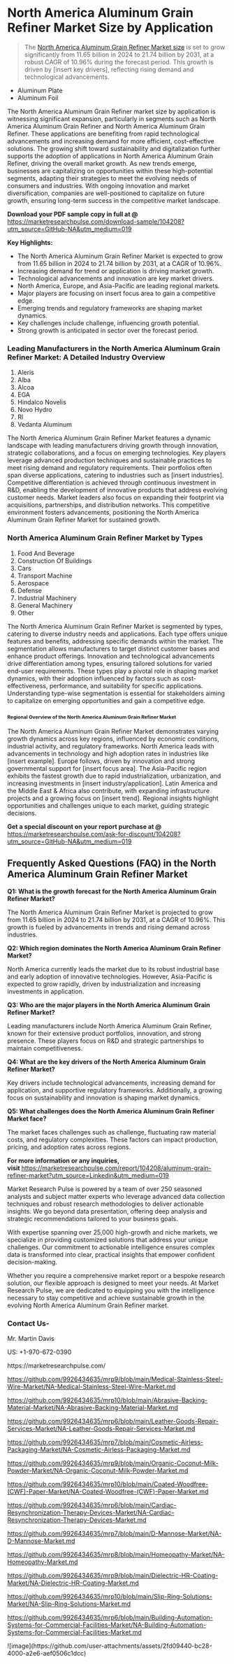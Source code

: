 <h1>North America Aluminum Grain Refiner Market&nbsp;Size by Application</h1><blockquote><p>The <a href="https://marketresearchpulse.com/download-sample/104208?utm_source=GitHub-NA&amp;utm_medium=019">North America Aluminum Grain Refiner Market size</a> is set to grow significantly from 11.65 billion in 2024 to 21.74 billion by 2031, at a robust CAGR of 10.96% during the forecast period. This growth is driven by [insert key drivers], reflecting rising demand and technological advancements.</p></blockquote><ul><li>Aluminum Plate <li> Aluminum Foil</li></ul><p>The North America Aluminum Grain Refiner market size by application is witnessing significant expansion, particularly in segments such as North America Aluminum Grain Refiner and North America Aluminum Grain Refiner. These applications are benefiting from rapid technological advancements and increasing demand for more efficient, cost-effective solutions. The growing shift toward sustainability and digitalization further supports the adoption of applications in North America Aluminum Grain Refiner, driving the overall market growth. As new trends emerge, businesses are capitalizing on opportunities within these high-potential segments, adapting their strategies to meet the evolving needs of consumers and industries. With ongoing innovation and market diversification, companies are well-positioned to capitalize on future growth, ensuring long-term success in the competitive market landscape.</p><p><strong>Download your PDF sample copy in full at @ </strong><a href="https://marketresearchpulse.com/download-sample/104208?utm_source=GitHub-NA&amp;utm_medium=019">https://marketresearchpulse.com/download-sample/104208?utm_source=GitHub-NA&amp;utm_medium=019</a></p><p><strong>Key Highlights: </strong></p><ul><li>The North America Aluminum Grain Refiner Market is expected to grow from 11.65 billion in 2024 to 21.74 billion by 2031, at a CAGR of 10.96%.</li><li>Increasing demand for trend or application is driving market growth.</li><li>Technological advancements and innovation are key market drivers.</li><li>North America, Europe, and Asia-Pacific are leading regional markets.</li><li>Major players are focusing on insert focus area to gain a competitive edge.</li><li>Emerging trends and regulatory frameworks are shaping market dynamics.</li><li>Key challenges include challenge, influencing growth potential.</li><li>Strong growth is anticipated in sector over the forecast period.</li></ul><h3>Leading Manufacturers in the North America Aluminum Grain Refiner Market: A Detailed Industry Overview</h3><ol><li>Aleris</li><li>Alba</li><li>Alcoa</li><li>EGA</li><li>Hindalco Novelis</li><li>Novo Hydro</li><li>Rl</li><li>Vedanta Aluminum</li></ol><div class="flex max-w-full flex-col flex-grow"><div class="min-h-8 text-message flex w-full flex-col items-end gap-2 whitespace-normal break-words [.text-message+&amp;]:mt-5" dir="auto" data-message-author-role="assistant" data-message-id="fd8432e4-4910-450d-b182-61b7bfb0a01f" data-message-model-slug="gpt-4o"><div class="flex w-full flex-col gap-1 empty:hidden first:pt-[3px]"><div class="markdown prose w-full break-words dark:prose-invert light"><p>The North America Aluminum Grain Refiner Market features a dynamic landscape with leading manufacturers driving growth through innovation, strategic collaborations, and a focus on emerging technologies. Key players leverage advanced production techniques and sustainable practices to meet rising demand and regulatory requirements. Their portfolios often span diverse applications, catering to industries such as [insert industries]. Competitive differentiation is achieved through continuous investment in R&amp;D, enabling the development of innovative products that address evolving customer needs. Market leaders also focus on expanding their footprint via acquisitions, partnerships, and distribution networks. This competitive environment fosters advancements, positioning the North America Aluminum Grain Refiner Market for sustained growth.</p></div></div></div></div><h3>North America Aluminum Grain Refiner Market by Types</h3><ol><li>Food And Beverage <li> Construction Of Buildings <li> Cars <li> Transport Machine <li> Aerospace <li> Defense <li> Industrial Machinery <li> General Machinery <li> Other</li></ol><div class="flex max-w-full flex-col flex-grow"><div class="min-h-8 text-message flex w-full flex-col items-end gap-2 whitespace-normal break-words [.text-message+&amp;]:mt-5" dir="auto" data-message-author-role="assistant" data-message-id="084470be-0bb7-4664-bddf-5156b4f41249" data-message-model-slug="gpt-4o-mini"><div class="flex w-full flex-col gap-1 empty:hidden first:pt-[3px]"><div class="markdown prose w-full break-words dark:prose-invert light"><p>The North America Aluminum Grain Refiner Market is segmented by types, catering to diverse industry needs and applications. Each type offers unique features and benefits, addressing specific demands within the market. The segmentation allows manufacturers to target distinct customer bases and enhance product offerings. Innovation and technological advancements drive differentiation among types, ensuring tailored solutions for varied end-user requirements. These types play a pivotal role in shaping market dynamics, with their adoption influenced by factors such as cost-effectiveness, performance, and suitability for specific applications. Understanding type-wise segmentation is essential for stakeholders aiming to capitalize on emerging opportunities and gain a competitive edge.</p></div></div></div></div><h3><span style="font-size: 11px;">Regional Overview of the North America Aluminum Grain Refiner Market</span></h3><div class="flex max-w-full flex-col flex-grow"><div class="min-h-8 text-message flex w-full flex-col items-end gap-2 whitespace-normal break-words [.text-message+&amp;]:mt-5" dir="auto" data-message-author-role="assistant" data-message-id="e9038762-ce64-4e30-91c9-9bd413514231" data-message-model-slug="gpt-4o-mini"><div class="flex w-full flex-col gap-1 empty:hidden first:pt-[3px]"><div class="markdown prose w-full break-words dark:prose-invert light"><p>The North America Aluminum Grain Refiner Market demonstrates varying growth dynamics across key regions, influenced by economic conditions, industrial activity, and regulatory frameworks. North America leads with advancements in technology and high adoption rates in industries like [insert example]. Europe follows, driven by innovation and strong governmental support for [insert focus area]. The Asia-Pacific region exhibits the fastest growth due to rapid industrialization, urbanization, and increasing investments in [insert industry/application]. Latin America and the Middle East &amp; Africa also contribute, with expanding infrastructure projects and a growing focus on [insert trend]. Regional insights highlight opportunities and challenges unique to each market, guiding strategic decisions.</p></div></div></div></div><p><strong>Get a special discount on your report purchase at @ </strong><a href="https://marketresearchpulse.com/ask-for-discount/104208?utm_source=GitHub-NA&amp;utm_medium=019">https://marketresearchpulse.com/ask-for-discount/104208?utm_source=GitHub-NA&amp;utm_medium=019</a></p><h2>Frequently Asked Questions (FAQ) in the North America Aluminum Grain Refiner Market</h2><p><strong>Q1: What is the growth forecast for the North America Aluminum Grain Refiner Market?</strong></p><p>The North America Aluminum Grain Refiner Market is projected to grow from 11.65 billion in 2024 to 21.74 billion by 2031, at a CAGR of 10.96%. This growth is fueled by advancements in trends and rising demand across industries.</p><p><strong>Q2: Which region dominates the North America Aluminum Grain Refiner Market?</strong></p><p>North America currently leads the market due to its robust industrial base and early adoption of innovative technologies. However, Asia-Pacific is expected to grow rapidly, driven by industrialization and increasing investments in application.</p><p><strong>Q3: Who are the major players in the North America Aluminum Grain Refiner Market?</strong></p><p>Leading manufacturers include North America Aluminum Grain Refiner, known for their extensive product portfolios, innovation, and strong presence. These players focus on R&amp;D and strategic partnerships to maintain competitiveness.</p><p><strong>Q4: What are the key drivers of the North America Aluminum Grain Refiner Market?</strong></p><p>Key drivers include technological advancements, increasing demand for application, and supportive regulatory frameworks. Additionally, a growing focus on sustainability and innovation is shaping market dynamics.</p><p><strong>Q5: What challenges does the North America Aluminum Grain Refiner Market face?</strong></p><p>The market faces challenges such as challenge, fluctuating raw material costs, and regulatory complexities. These factors can impact production, pricing, and adoption rates across regions.</p><p><strong>For more information or any inquiries, visit&nbsp;</strong><a href="https://marketresearchpulse.com/report/104208/aluminum-grain-refiner-market?utm_source=Linkedin&utm_medium=019">https://marketresearchpulse.com/report/104208/aluminum-grain-refiner-market?utm_source=Linkedin&utm_medium=019</a></p><p>Market Research Pulse is powered by a team of over 250 seasoned analysts and subject matter experts who leverage advanced data collection techniques and robust research methodologies to deliver actionable insights. We go beyond data presentation, offering deep analysis and strategic recommendations tailored to your business goals.</p><p>With expertise spanning over 25,000 high-growth and niche markets, we specialize in providing customized solutions that address your unique challenges. Our commitment to actionable intelligence ensures complex data is transformed into clear, practical insights that empower confident decision-making.</p><p>Whether you require a comprehensive market report or a bespoke research solution, our flexible approach is designed to meet your needs. At Market Research Pulse, we are dedicated to equipping you with the intelligence necessary to stay competitive and achieve sustainable growth in the evolving North America Aluminum Grain Refiner market.</p><h3><strong>Contact Us-</strong></h3><p>Mr. Martin Davis</p><p>US: +1-970-672-0390</p><p>https://marketresearchpulse.com/</p><p><a href="https://github.com/9926434635/mrp9/blob/main/Medical-Stainless-Steel-Wire-Market/NA-Medical-Stainless-Steel-Wire-Market.md">https://github.com/9926434635/mrp9/blob/main/Medical-Stainless-Steel-Wire-Market/NA-Medical-Stainless-Steel-Wire-Market.md</a></p><p><a href="https://github.com/9926434635/mrp10/blob/main/Abrasive-Backing-Material-Market/NA-Abrasive-Backing-Material-Market.md">https://github.com/9926434635/mrp10/blob/main/Abrasive-Backing-Material-Market/NA-Abrasive-Backing-Material-Market.md</a></p><p><a href="https://github.com/9926434635/mrp6/blob/main/Leather-Goods-Repair-Services-Market/NA-Leather-Goods-Repair-Services-Market.md">https://github.com/9926434635/mrp6/blob/main/Leather-Goods-Repair-Services-Market/NA-Leather-Goods-Repair-Services-Market.md</a></p><p><a href="https://github.com/9926434635/mrp7/blob/main/Cosmetic-Airless-Packaging-Market/NA-Cosmetic-Airless-Packaging-Market.md">https://github.com/9926434635/mrp7/blob/main/Cosmetic-Airless-Packaging-Market/NA-Cosmetic-Airless-Packaging-Market.md</a></p><p><a href="https://github.com/9926434635/mrp9/blob/main/Organic-Coconut-Milk-Powder-Market/NA-Organic-Coconut-Milk-Powder-Market.md">https://github.com/9926434635/mrp9/blob/main/Organic-Coconut-Milk-Powder-Market/NA-Organic-Coconut-Milk-Powder-Market.md</a></p><p><a href="https://github.com/9926434635/mrp10/blob/main/Coated-Woodfree-(CWF)-Paper-Market/NA-Coated-Woodfree-(CWF)-Paper-Market.md">https://github.com/9926434635/mrp10/blob/main/Coated-Woodfree-(CWF)-Paper-Market/NA-Coated-Woodfree-(CWF)-Paper-Market.md</a></p><p><a href="https://github.com/9926434635/mrp6/blob/main/Cardiac-Resynchronization-Therapy-Devices-Market/NA-Cardiac-Resynchronization-Therapy-Devices-Market.md">https://github.com/9926434635/mrp6/blob/main/Cardiac-Resynchronization-Therapy-Devices-Market/NA-Cardiac-Resynchronization-Therapy-Devices-Market.md</a></p><p><a href="https://github.com/9926434635/mrp7/blob/main/D-Mannose-Market/NA-D-Mannose-Market.md">https://github.com/9926434635/mrp7/blob/main/D-Mannose-Market/NA-D-Mannose-Market.md</a></p><p><a href="https://github.com/9926434635/mrp8/blob/main/Homeopathy-Market/NA-Homeopathy-Market.md">https://github.com/9926434635/mrp8/blob/main/Homeopathy-Market/NA-Homeopathy-Market.md</a></p><p><a href="https://github.com/9926434635/mrp9/blob/main/Dielectric-HR-Coating-Market/NA-Dielectric-HR-Coating-Market.md">https://github.com/9926434635/mrp9/blob/main/Dielectric-HR-Coating-Market/NA-Dielectric-HR-Coating-Market.md</a></p><p><a href="https://github.com/9926434635/mrp10/blob/main/Slip-Ring-Solutions-Market/NA-Slip-Ring-Solutions-Market.md">https://github.com/9926434635/mrp10/blob/main/Slip-Ring-Solutions-Market/NA-Slip-Ring-Solutions-Market.md</a></p><p><a href="https://github.com/9926434635/mrp6/blob/main/Building-Automation-Systems-for-Commercial-Facilities-Market/NA-Building-Automation-Systems-for-Commercial-Facilities-Market.md">https://github.com/9926434635/mrp6/blob/main/Building-Automation-Systems-for-Commercial-Facilities-Market/NA-Building-Automation-Systems-for-Commercial-Facilities-Market.md</a></p>
![image](https://github.com/user-attachments/assets/2fd09440-bc28-4000-a2e6-aef0506c1dcc)
